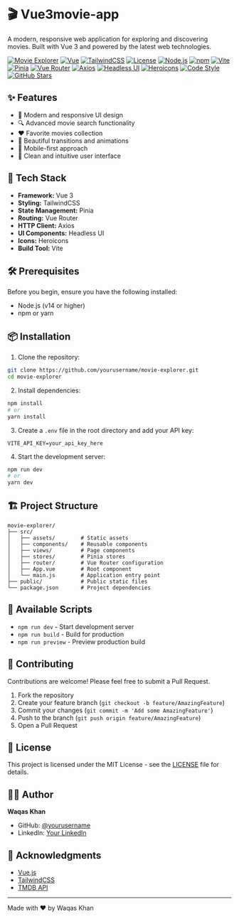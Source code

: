 # 🎬 Vue3movie-app

A modern, responsive web application for exploring and discovering movies. Built with Vue 3 and powered by the latest web technologies.

[![Movie Explorer](https://img.shields.io/badge/status-active-success.svg)](https://github.com/yourusername/movie-explorer)
[![Vue](https://img.shields.io/badge/Vue-3.x-4FC08D?logo=vue.js)](https://vuejs.org/)
[![TailwindCSS](https://img.shields.io/badge/TailwindCSS-4.x-38B2AC?logo=tailwind-css)](https://tailwindcss.com/)
[![License](https://img.shields.io/badge/license-MIT-blue.svg)](LICENSE)
[![Node.js](https://img.shields.io/badge/Node.js-43853D?logo=node.js&logoColor=white)](https://nodejs.org/)
[![npm](https://img.shields.io/badge/npm-CB3837?logo=npm&logoColor=white)](https://www.npmjs.com/)
[![Vite](https://img.shields.io/badge/Vite-646CFF?logo=vite&logoColor=white)](https://vitejs.dev/)
[![Pinia](https://img.shields.io/badge/Pinia-FFD02F?logo=pinia&logoColor=black)](https://pinia.vuejs.org/)
[![Vue Router](https://img.shields.io/badge/Vue%20Router-4.x-4FC08D?logo=vue.js)](https://router.vuejs.org/)
[![Axios](https://img.shields.io/badge/Axios-5A29E4?logo=axios&logoColor=white)](https://axios-http.com/)
[![Headless UI](https://img.shields.io/badge/Headless%20UI-1.7.x-4FC08D?logo=vue.js)](https://headlessui.dev/)
[![Heroicons](https://img.shields.io/badge/Heroicons-2.x-4FC08D?logo=vue.js)](https://heroicons.com/)
[![Code Style](https://img.shields.io/badge/code%20style-prettier-ff69b4.svg)](https://prettier.io/)
[![GitHub Stars](https://img.shields.io/github/stars/yourusername/movie-explorer?style=social)](https://github.com/yourusername/movie-explorer)

## ✨ Features

- 🎯 Modern and responsive UI design
- 🔍 Advanced movie search functionality
- ❤️ Favorite movies collection
- 🎨 Beautiful transitions and animations
- 📱 Mobile-first approach
- 🌙 Clean and intuitive user interface

## 🚀 Tech Stack

- **Framework:** Vue 3
- **Styling:** TailwindCSS
- **State Management:** Pinia
- **Routing:** Vue Router
- **HTTP Client:** Axios
- **UI Components:** Headless UI
- **Icons:** Heroicons
- **Build Tool:** Vite

## 🛠️ Prerequisites

Before you begin, ensure you have the following installed:

- Node.js (v14 or higher)
- npm or yarn

## 📦 Installation

1. Clone the repository:

```bash
git clone https://github.com/yourusername/movie-explorer.git
cd movie-explorer
```

2. Install dependencies:

```bash
npm install
# or
yarn install
```

3. Create a `.env` file in the root directory and add your API key:

```env
VITE_API_KEY=your_api_key_here
```

4. Start the development server:

```bash
npm run dev
# or
yarn dev
```

## 🏗️ Project Structure

```
movie-explorer/
├── src/
│   ├── assets/        # Static assets
│   ├── components/    # Reusable components
│   ├── views/         # Page components
│   ├── stores/        # Pinia stores
│   ├── router/        # Vue Router configuration
│   ├── App.vue        # Root component
│   └── main.js        # Application entry point
├── public/            # Public static files
└── package.json       # Project dependencies
```

## 🎯 Available Scripts

- `npm run dev` - Start development server
- `npm run build` - Build for production
- `npm run preview` - Preview production build

## 🤝 Contributing

Contributions are welcome! Please feel free to submit a Pull Request.

1. Fork the repository
2. Create your feature branch (`git checkout -b feature/AmazingFeature`)
3. Commit your changes (`git commit -m 'Add some AmazingFeature'`)
4. Push to the branch (`git push origin feature/AmazingFeature`)
5. Open a Pull Request

## 📝 License

This project is licensed under the MIT License - see the [LICENSE](LICENSE) file for details.

## 👨‍💻 Author

**Waqas Khan**

- GitHub: [@yourusername](https://github.com/yourusername)
- LinkedIn: [Your LinkedIn](https://linkedin.com/in/yourusername)

## 🙏 Acknowledgments

- [Vue.js](https://vuejs.org/)
- [TailwindCSS](https://tailwindcss.com/)
- [TMDB API](https://www.themoviedb.org/documentation/api)

---

Made with ❤️ by Waqas Khan
